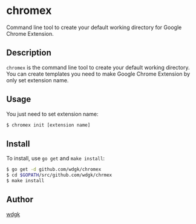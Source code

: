 chromex
====
Command line tool to create your default working directory for Google Chrome Extension.
## Description
`chromex` is the command line tool to create your default working directory.
You can create templates you need to make Google Chrome Extension by only set extension name.
## Usage
You just need to set extension name:
```bash
$ chromex init [extension name]
```
## Install

To install, use `go get` and `make install`:

```bash
$ go get -d github.com/wdgk/chromex
$ cd $GOPATH/src/github.com/wdgk/chrmex
$ make install
```

## Author

[wdgk](https://github.com/wdgk)
